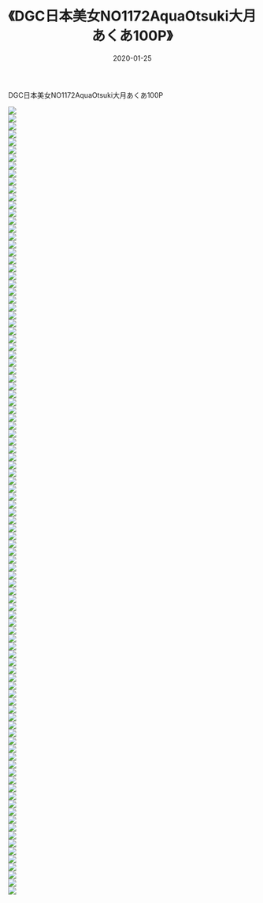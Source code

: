 ﻿---
layout: post
title:  《DGC日本美女NO1172AquaOtsuki大月あくあ100P》
date:   2020-01-25
img: http://pic.660000.xyz/1:/性感/2020/DGC日本美女NO1172AquaOtsuki大月あくあ100P/000.jpg
categories: [美女, 清纯, 唯美]
---

DGC日本美女NO1172AquaOtsuki大月あくあ100P

  ![](http://pic.660000.xyz/1:/性感/2020/DGC日本美女NO1172AquaOtsuki大月あくあ100P/001.jpg) <br> ![](http://pic.660000.xyz/1:/性感/2020/DGC日本美女NO1172AquaOtsuki大月あくあ100P/002.jpg) <br> ![](http://pic.660000.xyz/1:/性感/2020/DGC日本美女NO1172AquaOtsuki大月あくあ100P/003.jpg) <br> ![](http://pic.660000.xyz/1:/性感/2020/DGC日本美女NO1172AquaOtsuki大月あくあ100P/004.jpg) <br> ![](http://pic.660000.xyz/1:/性感/2020/DGC日本美女NO1172AquaOtsuki大月あくあ100P/005.jpg) <br> ![](http://pic.660000.xyz/1:/性感/2020/DGC日本美女NO1172AquaOtsuki大月あくあ100P/006.jpg) <br> ![](http://pic.660000.xyz/1:/性感/2020/DGC日本美女NO1172AquaOtsuki大月あくあ100P/007.jpg) <br> ![](http://pic.660000.xyz/1:/性感/2020/DGC日本美女NO1172AquaOtsuki大月あくあ100P/008.jpg) <br> ![](http://pic.660000.xyz/1:/性感/2020/DGC日本美女NO1172AquaOtsuki大月あくあ100P/009.jpg) <br> ![](http://pic.660000.xyz/1:/性感/2020/DGC日本美女NO1172AquaOtsuki大月あくあ100P/010.jpg) <br> ![](http://pic.660000.xyz/1:/性感/2020/DGC日本美女NO1172AquaOtsuki大月あくあ100P/011.jpg) <br> ![](http://pic.660000.xyz/1:/性感/2020/DGC日本美女NO1172AquaOtsuki大月あくあ100P/012.jpg) <br> ![](http://pic.660000.xyz/1:/性感/2020/DGC日本美女NO1172AquaOtsuki大月あくあ100P/013.jpg) <br> ![](http://pic.660000.xyz/1:/性感/2020/DGC日本美女NO1172AquaOtsuki大月あくあ100P/014.jpg) <br> ![](http://pic.660000.xyz/1:/性感/2020/DGC日本美女NO1172AquaOtsuki大月あくあ100P/015.jpg) <br> ![](http://pic.660000.xyz/1:/性感/2020/DGC日本美女NO1172AquaOtsuki大月あくあ100P/016.jpg) <br> ![](http://pic.660000.xyz/1:/性感/2020/DGC日本美女NO1172AquaOtsuki大月あくあ100P/017.jpg) <br> ![](http://pic.660000.xyz/1:/性感/2020/DGC日本美女NO1172AquaOtsuki大月あくあ100P/018.jpg) <br> ![](http://pic.660000.xyz/1:/性感/2020/DGC日本美女NO1172AquaOtsuki大月あくあ100P/019.jpg) <br> ![](http://pic.660000.xyz/1:/性感/2020/DGC日本美女NO1172AquaOtsuki大月あくあ100P/020.jpg) <br> ![](http://pic.660000.xyz/1:/性感/2020/DGC日本美女NO1172AquaOtsuki大月あくあ100P/021.jpg) <br> ![](http://pic.660000.xyz/1:/性感/2020/DGC日本美女NO1172AquaOtsuki大月あくあ100P/022.jpg) <br> ![](http://pic.660000.xyz/1:/性感/2020/DGC日本美女NO1172AquaOtsuki大月あくあ100P/023.jpg) <br> ![](http://pic.660000.xyz/1:/性感/2020/DGC日本美女NO1172AquaOtsuki大月あくあ100P/024.jpg) <br> ![](http://pic.660000.xyz/1:/性感/2020/DGC日本美女NO1172AquaOtsuki大月あくあ100P/025.jpg) <br> ![](http://pic.660000.xyz/1:/性感/2020/DGC日本美女NO1172AquaOtsuki大月あくあ100P/026.jpg) <br> ![](http://pic.660000.xyz/1:/性感/2020/DGC日本美女NO1172AquaOtsuki大月あくあ100P/027.jpg) <br> ![](http://pic.660000.xyz/1:/性感/2020/DGC日本美女NO1172AquaOtsuki大月あくあ100P/028.jpg) <br> ![](http://pic.660000.xyz/1:/性感/2020/DGC日本美女NO1172AquaOtsuki大月あくあ100P/029.jpg) <br> ![](http://pic.660000.xyz/1:/性感/2020/DGC日本美女NO1172AquaOtsuki大月あくあ100P/030.jpg) <br> ![](http://pic.660000.xyz/1:/性感/2020/DGC日本美女NO1172AquaOtsuki大月あくあ100P/031.jpg) <br> ![](http://pic.660000.xyz/1:/性感/2020/DGC日本美女NO1172AquaOtsuki大月あくあ100P/032.jpg) <br> ![](http://pic.660000.xyz/1:/性感/2020/DGC日本美女NO1172AquaOtsuki大月あくあ100P/033.jpg) <br> ![](http://pic.660000.xyz/1:/性感/2020/DGC日本美女NO1172AquaOtsuki大月あくあ100P/034.jpg) <br> ![](http://pic.660000.xyz/1:/性感/2020/DGC日本美女NO1172AquaOtsuki大月あくあ100P/035.jpg) <br> ![](http://pic.660000.xyz/1:/性感/2020/DGC日本美女NO1172AquaOtsuki大月あくあ100P/036.jpg) <br> ![](http://pic.660000.xyz/1:/性感/2020/DGC日本美女NO1172AquaOtsuki大月あくあ100P/037.jpg) <br> ![](http://pic.660000.xyz/1:/性感/2020/DGC日本美女NO1172AquaOtsuki大月あくあ100P/038.jpg) <br> ![](http://pic.660000.xyz/1:/性感/2020/DGC日本美女NO1172AquaOtsuki大月あくあ100P/039.jpg) <br> ![](http://pic.660000.xyz/1:/性感/2020/DGC日本美女NO1172AquaOtsuki大月あくあ100P/040.jpg) <br> ![](http://pic.660000.xyz/1:/性感/2020/DGC日本美女NO1172AquaOtsuki大月あくあ100P/041.jpg) <br> ![](http://pic.660000.xyz/1:/性感/2020/DGC日本美女NO1172AquaOtsuki大月あくあ100P/042.jpg) <br> ![](http://pic.660000.xyz/1:/性感/2020/DGC日本美女NO1172AquaOtsuki大月あくあ100P/043.jpg) <br> ![](http://pic.660000.xyz/1:/性感/2020/DGC日本美女NO1172AquaOtsuki大月あくあ100P/044.jpg) <br> ![](http://pic.660000.xyz/1:/性感/2020/DGC日本美女NO1172AquaOtsuki大月あくあ100P/045.jpg) <br> ![](http://pic.660000.xyz/1:/性感/2020/DGC日本美女NO1172AquaOtsuki大月あくあ100P/046.jpg) <br> ![](http://pic.660000.xyz/1:/性感/2020/DGC日本美女NO1172AquaOtsuki大月あくあ100P/047.jpg) <br> ![](http://pic.660000.xyz/1:/性感/2020/DGC日本美女NO1172AquaOtsuki大月あくあ100P/048.jpg) <br> ![](http://pic.660000.xyz/1:/性感/2020/DGC日本美女NO1172AquaOtsuki大月あくあ100P/049.jpg) <br> ![](http://pic.660000.xyz/1:/性感/2020/DGC日本美女NO1172AquaOtsuki大月あくあ100P/050.jpg) <br> ![](http://pic.660000.xyz/1:/性感/2020/DGC日本美女NO1172AquaOtsuki大月あくあ100P/051.jpg) <br> ![](http://pic.660000.xyz/1:/性感/2020/DGC日本美女NO1172AquaOtsuki大月あくあ100P/052.jpg) <br> ![](http://pic.660000.xyz/1:/性感/2020/DGC日本美女NO1172AquaOtsuki大月あくあ100P/053.jpg) <br> ![](http://pic.660000.xyz/1:/性感/2020/DGC日本美女NO1172AquaOtsuki大月あくあ100P/054.jpg) <br> ![](http://pic.660000.xyz/1:/性感/2020/DGC日本美女NO1172AquaOtsuki大月あくあ100P/055.jpg) <br> ![](http://pic.660000.xyz/1:/性感/2020/DGC日本美女NO1172AquaOtsuki大月あくあ100P/056.jpg) <br> ![](http://pic.660000.xyz/1:/性感/2020/DGC日本美女NO1172AquaOtsuki大月あくあ100P/057.jpg) <br> ![](http://pic.660000.xyz/1:/性感/2020/DGC日本美女NO1172AquaOtsuki大月あくあ100P/058.jpg) <br> ![](http://pic.660000.xyz/1:/性感/2020/DGC日本美女NO1172AquaOtsuki大月あくあ100P/059.jpg) <br> ![](http://pic.660000.xyz/1:/性感/2020/DGC日本美女NO1172AquaOtsuki大月あくあ100P/060.jpg) <br> ![](http://pic.660000.xyz/1:/性感/2020/DGC日本美女NO1172AquaOtsuki大月あくあ100P/061.jpg) <br> ![](http://pic.660000.xyz/1:/性感/2020/DGC日本美女NO1172AquaOtsuki大月あくあ100P/062.jpg) <br> ![](http://pic.660000.xyz/1:/性感/2020/DGC日本美女NO1172AquaOtsuki大月あくあ100P/063.jpg) <br> ![](http://pic.660000.xyz/1:/性感/2020/DGC日本美女NO1172AquaOtsuki大月あくあ100P/064.jpg) <br> ![](http://pic.660000.xyz/1:/性感/2020/DGC日本美女NO1172AquaOtsuki大月あくあ100P/065.jpg) <br> ![](http://pic.660000.xyz/1:/性感/2020/DGC日本美女NO1172AquaOtsuki大月あくあ100P/066.jpg) <br> ![](http://pic.660000.xyz/1:/性感/2020/DGC日本美女NO1172AquaOtsuki大月あくあ100P/067.jpg) <br> ![](http://pic.660000.xyz/1:/性感/2020/DGC日本美女NO1172AquaOtsuki大月あくあ100P/068.jpg) <br> ![](http://pic.660000.xyz/1:/性感/2020/DGC日本美女NO1172AquaOtsuki大月あくあ100P/069.jpg) <br> ![](http://pic.660000.xyz/1:/性感/2020/DGC日本美女NO1172AquaOtsuki大月あくあ100P/070.jpg) <br> ![](http://pic.660000.xyz/1:/性感/2020/DGC日本美女NO1172AquaOtsuki大月あくあ100P/071.jpg) <br> ![](http://pic.660000.xyz/1:/性感/2020/DGC日本美女NO1172AquaOtsuki大月あくあ100P/072.jpg) <br> ![](http://pic.660000.xyz/1:/性感/2020/DGC日本美女NO1172AquaOtsuki大月あくあ100P/073.jpg) <br> ![](http://pic.660000.xyz/1:/性感/2020/DGC日本美女NO1172AquaOtsuki大月あくあ100P/074.jpg) <br> ![](http://pic.660000.xyz/1:/性感/2020/DGC日本美女NO1172AquaOtsuki大月あくあ100P/075.jpg) <br> ![](http://pic.660000.xyz/1:/性感/2020/DGC日本美女NO1172AquaOtsuki大月あくあ100P/076.jpg) <br> ![](http://pic.660000.xyz/1:/性感/2020/DGC日本美女NO1172AquaOtsuki大月あくあ100P/077.jpg) <br> ![](http://pic.660000.xyz/1:/性感/2020/DGC日本美女NO1172AquaOtsuki大月あくあ100P/078.jpg) <br> ![](http://pic.660000.xyz/1:/性感/2020/DGC日本美女NO1172AquaOtsuki大月あくあ100P/079.jpg) <br> ![](http://pic.660000.xyz/1:/性感/2020/DGC日本美女NO1172AquaOtsuki大月あくあ100P/080.jpg) <br> ![](http://pic.660000.xyz/1:/性感/2020/DGC日本美女NO1172AquaOtsuki大月あくあ100P/081.jpg) <br> ![](http://pic.660000.xyz/1:/性感/2020/DGC日本美女NO1172AquaOtsuki大月あくあ100P/082.jpg) <br> ![](http://pic.660000.xyz/1:/性感/2020/DGC日本美女NO1172AquaOtsuki大月あくあ100P/083.jpg) <br> ![](http://pic.660000.xyz/1:/性感/2020/DGC日本美女NO1172AquaOtsuki大月あくあ100P/084.jpg) <br> ![](http://pic.660000.xyz/1:/性感/2020/DGC日本美女NO1172AquaOtsuki大月あくあ100P/085.jpg) <br> ![](http://pic.660000.xyz/1:/性感/2020/DGC日本美女NO1172AquaOtsuki大月あくあ100P/086.jpg) <br> ![](http://pic.660000.xyz/1:/性感/2020/DGC日本美女NO1172AquaOtsuki大月あくあ100P/087.jpg) <br> ![](http://pic.660000.xyz/1:/性感/2020/DGC日本美女NO1172AquaOtsuki大月あくあ100P/088.jpg) <br> ![](http://pic.660000.xyz/1:/性感/2020/DGC日本美女NO1172AquaOtsuki大月あくあ100P/089.jpg) <br> ![](http://pic.660000.xyz/1:/性感/2020/DGC日本美女NO1172AquaOtsuki大月あくあ100P/090.jpg) <br> ![](http://pic.660000.xyz/1:/性感/2020/DGC日本美女NO1172AquaOtsuki大月あくあ100P/091.jpg) <br> ![](http://pic.660000.xyz/1:/性感/2020/DGC日本美女NO1172AquaOtsuki大月あくあ100P/092.jpg) <br> ![](http://pic.660000.xyz/1:/性感/2020/DGC日本美女NO1172AquaOtsuki大月あくあ100P/093.jpg) <br> ![](http://pic.660000.xyz/1:/性感/2020/DGC日本美女NO1172AquaOtsuki大月あくあ100P/094.jpg) <br> ![](http://pic.660000.xyz/1:/性感/2020/DGC日本美女NO1172AquaOtsuki大月あくあ100P/095.jpg) <br> ![](http://pic.660000.xyz/1:/性感/2020/DGC日本美女NO1172AquaOtsuki大月あくあ100P/096.jpg) <br> ![](http://pic.660000.xyz/1:/性感/2020/DGC日本美女NO1172AquaOtsuki大月あくあ100P/097.jpg) <br> ![](http://pic.660000.xyz/1:/性感/2020/DGC日本美女NO1172AquaOtsuki大月あくあ100P/098.jpg) <br> ![](http://pic.660000.xyz/1:/性感/2020/DGC日本美女NO1172AquaOtsuki大月あくあ100P/099.jpg) <br> ![](http://pic.660000.xyz/1:/性感/2020/DGC日本美女NO1172AquaOtsuki大月あくあ100P/100.jpg) <br>